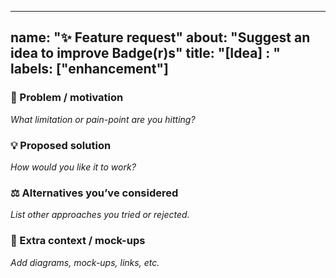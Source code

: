 <!-- .github/ISSUE_TEMPLATE/feature_request.md -->
---
name: "✨ Feature request"
about: "Suggest an idea to improve Badge(r)s"
title: "[Idea] : "
labels: ["enhancement"]
---

### 🔮 Problem / motivation  
_What limitation or pain-point are you hitting?_

### 💡 Proposed solution  
_How would you like it to work?_

### ⚖️ Alternatives you’ve considered  
_List other approaches you tried or rejected._

### 📎 Extra context / mock-ups  
_Add diagrams, mock-ups, links, etc._
